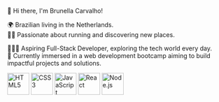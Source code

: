 👋 Hi there, I'm Brunella Carvalho!

🌍 Brazilian living in the Netherlands. <br>
🏃‍♀️ Passionate about running and discovering new places. <br>

👩🏻‍💻 Aspiring Full-Stack Developer, exploring the tech world every day. <br>
🎯 Currently immersed in a web development bootcamp aiming to build impactful projects and solutions. <br>


<img src="https://upload.wikimedia.org/wikipedia/commons/3/38/HTML5_Badge.svg" alt="HTML5" width="50"/>
<img src="https://upload.wikimedia.org/wikipedia/commons/6/62/CSS3_logo.svg" alt="CSS3" width="50"/>
<img src="https://upload.wikimedia.org/wikipedia/commons/9/99/Unofficial_JavaScript_logo_2.svg" alt="JavaScript" width="50"/>
<img src="https://upload.wikimedia.org/wikipedia/commons/4/47/React.svg" alt="React" width="50"/>
<img src="https://upload.wikimedia.org/wikipedia/commons/7/7e/Node.js_logo_2015.svg" alt="Node.js" width="50"/>
